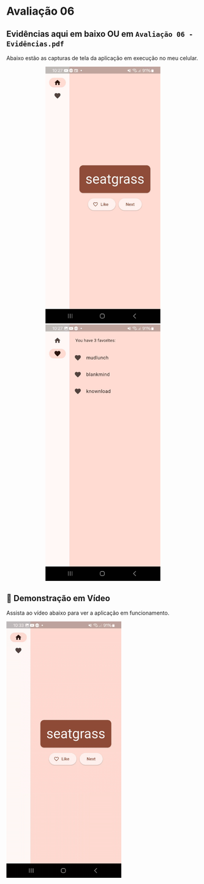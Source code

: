 # Avaliação 06

## Evidências aqui em baixo OU em `Avaliação 06 - Evidências.pdf`

Abaixo estão as capturas de tela da aplicação em execução no meu celular.

<p align="center">
  <img src="evidencias/tela1.jpg" width="300" alt="Tela Principal do Aplicativo">
  <img src="evidencias/tela2.jpg" width="300" alt="Tela de Favoritos">
</p>

## 🎥 Demonstração em Vídeo

Assista ao vídeo abaixo para ver a aplicação em funcionamento.

<img src="evidencias/video.gif" width="300" alt="Video de funcionamento">
